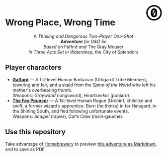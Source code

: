 <a href="./LICENSE.md">
<img src="./images/cc0.svg" alt="Creative Commons Public Domain Dedication"
align="right" width="10%" height="auto"/>
</a>

# Wrong Place, Wrong Time

<!-- <p style="text-align: center;">A piece of centered text</p> -->
<p align="center">
<!-- The rabbit hole: once you use HTML, you cannot use Markdown -->
<span
  float: left;
  font-family: Georgia;
  font-size: 75px;
  line-height: 60px;
  padding-top: 4px;
  padding-right: 8px;
  padding-left: 3px;>
A
</span>
<i>Thrilling and Dangerous Two-Player One-Shot</i><br>
<i><b>Adventure</b> for D&amp;D 5e</i><br>
<i>Based on</i> Fafhrd <i>and</i> The Gray Mouser<br>
<i>In Three Acts Set in Waterdeep,</i> the City of Splendors
</p>

## Player characters

- [**Gaffard**](https://www.dndbeyond.com/characters/132206796) — A 1st-level
   Human Barbarian (Uthgardt Tribe Member), towering and fair, and a skald
   from the _Spine of the World_ who left his mother's overbearing thumb. <br>
   Weapons: *Graywand* (longsword), *Heartseeker* (poniard).
- [**The Fey Pouncer**](https://www.dndbeyond.com/characters/132211195) — A
   1st-level Human Rogue (Urchin), childlike and swift, a former wizard’s
   apprentice.
   Born (he thinks) in far Halagard, in the Shining South, and fled following
   unfortunate events. <br>
   Weapons: *Scalpel* (rapier), *Cat’s Claw* (main-gauche).

## Use this repository

Take advantage of [Homebrewery](https://homebrewery.naturalcrit.com/) to
preview [this adventure as Markdown](./homebrewery-part-1.md), and to save as
PDF.
